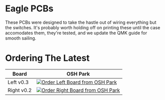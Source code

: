 # Eagle PCBs

These PCBs were designed to take the hastle out of wiring everything but the
switches. It's probably worth holding off on printing these until the case
accomodates them, they're tested, and we update the QMK guide for smooth
sailing.

# Ordering The Latest

| Board | OSH Park |
| ----- | -------- |
| Left v0.3 | <a href="https://oshpark.com/shared_projects/f4u5IMx5"><img src="https://oshpark.com/assets/badge-5b7ec47045b78aef6eb9d83b3bac6b1920de805e9a0c227658eac6e19a045b9c.png" alt="Order Left Board from OSH Park"></img></a> |
| Right v0.2 | <a href="https://oshpark.com/shared_projects/bUOCxaE4"><img src="https://oshpark.com/assets/badge-5b7ec47045b78aef6eb9d83b3bac6b1920de805e9a0c227658eac6e19a045b9c.png" alt="Order Right Board from OSH Park"></img></a> |
